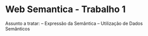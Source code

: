 # Web Semantica - Trabalho 1

Assunto a tratar:
– Expressão da Semântica
– Utilização de Dados Semânticos